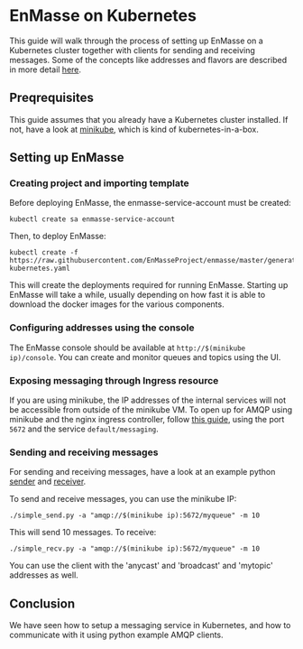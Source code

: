 # EnMasse on Kubernetes

This guide will walk through the process of setting up EnMasse on a Kubernetes
cluster together with clients for sending and receiving messages. Some of the concepts like
addresses and flavors are described in more detail [here](e2e-example.md).

## Preqrequisites

This guide assumes that you already have a Kubernetes cluster installed. If not, have a look at
[minikube](https://github.com/kubernetes/minikube), which is kind of kubernetes-in-a-box.

## Setting up EnMasse

### Creating project and importing template

Before deploying EnMasse, the enmasse-service-account must be created:
    
    kubectl create sa enmasse-service-account

Then, to deploy EnMasse:
    
    kubectl create -f https://raw.githubusercontent.com/EnMasseProject/enmasse/master/generated/enmasse-kubernetes.yaml

This will create the deployments required for running EnMasse. Starting up EnMasse will take a while,
usually depending on how fast it is able to download the docker images for the various components.

### Configuring addresses using the console

The EnMasse console should be available at `http://$(minikube ip)/console`. You can create and
monitor queues and topics using the UI.

### Exposing messaging through Ingress resource

If you are using minikube, the IP addresses of the internal services will not be accessible from
outside of the minikube VM. To open up for AMQP using minikube and the nginx ingress controller, follow [this
guide](https://github.com/kubernetes/contrib/tree/master/ingress/controllers/nginx/examples/tcp),
using the port `5672` and the service `default/messaging`.

### Sending and receiving messages

For sending and receiving messages, have a look at an example python [sender](http://qpid.apache.org/releases/qpid-proton-0.15.0/proton/python/examples/simple_send.py.html) and [receiver](http://qpid.apache.org/releases/qpid-proton-0.15.0/proton/python/examples/simple_recv.py.html).

To send and receive messages, you can use the minikube IP:

    ./simple_send.py -a "amqp://$(minikube ip):5672/myqueue" -m 10

This will send 10 messages. To receive:

    ./simple_recv.py -a "amqp://$(minikube ip):5672/myqueue" -m 10

You can use the client with the 'anycast' and 'broadcast' and 'mytopic' addresses as well.

## Conclusion

We have seen how to setup a messaging service in Kubernetes, and how to communicate with it using python example AMQP clients.
